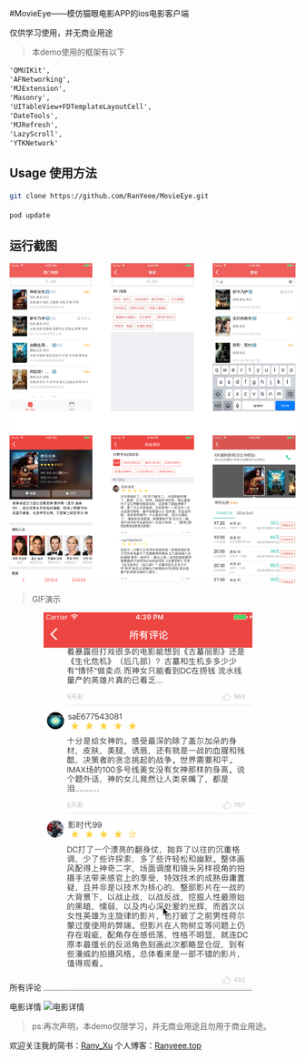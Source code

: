 #MovieEye——模仿猫眼电影APP的ios电影客户端

仅供学习使用，并无商业用途

>本demo使用的框架有以下

```
'QMUIKit',
'AFNetworking',
'MJExtension',
'Masonry',
'UITableView+FDTemplateLayoutCell',
'DateTools',
'MJRefresh',
'LazyScroll',
'YTKNetwork'
```
## Usage 使用方法

```sh
git clone https://github.com/RanYeee/MovieEye.git 

pod update
```

## 运行截图
![效果图](./source/效果图.png)

>GIF演示

所有评论
![所有评论](./source/查看全部评论.gif)

电影详情
![电影详情](./source/电影详情.gif)



>ps:再次声明，本demo仅限学习，并无商业用途且勿用于商业用途。


欢迎关注我的简书：[Rany_Xu](http://www.jianshu.com/u/c45291e63883)
个人博客：[Ranyeee.top](http://ranyeee.top)




